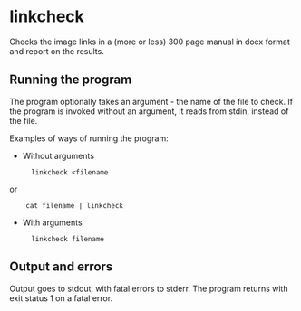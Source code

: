 # linkcheck

Checks the image links in a (more or less) 300 page manual in docx format and report on the results.

## Running the program

The program optionally takes an argument - the name of the file to check.  If the program is invoked without an argument, it reads from stdin, instead of the file.

Examples of ways of running the program:

* Without arguments

		linkcheck <filename
		
or   

		cat filename | linkcheck

* With arguments

		linkcheck filename

## Output and errors

Output goes to stdout, with fatal errors to stderr.  The program returns with exit status 1 on a fatal error.